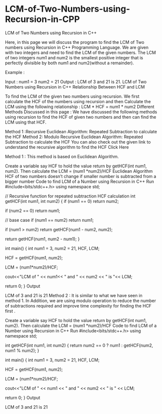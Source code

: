 # LCM-of-Two-Numbers-using-Recursion-in-CPP

LCM of Two Numbers using Recursion in C++
 

Here, in this page we will discuss the program to find the LCM of Two numbers using Recursion in C++ Programming Language. We are given with two integers and need to find the LCM of the given numbers.  The LCM of two integers num1 and num2 is the smallest positive integer that is perfectly divisible by both num1 and num2(without a remainder). 

Example :

Input : num1 = 3 num2 = 21
Output : LCM of 3 and 21 is 21.
LCM of Two Numbers using Recursion in C++
Relationship Between HCF and LCM

To find the LCM of the given two numbers using recursion. We first calculate the HCF of the numbers using recursion and then Calculate the LCM using the following relationship :
LCM * HCF = num1 * num2
Different Methods Discussed in this page :
We have discussed the following methods using recursion to find the HCF of given two numbers and then can find the LCM using that HCF.

Method 1 :Recursive Euclidean Algorithm: Repeated Subtraction to calculate the HCF
Method 2: Modulo Recursive Euclidean Algorithm: Repeated Subtraction to calculate the HCF
You can also check out the given link to understand the recursive algorithm to find the HCF  Click Here

 
Method 1 :
This method is based on  Euclidean Algorithm.

Create a variable say HCF to hold the value return by getHCF(int num1, num2).
Then calculate the LCM = (num1 *num2)/HCF
Euclidean Algorithm
HCF of two numbers doesn’t change if smaller number is subtracted from a bigger number
Code to find LCM of a Number using Recursion in C++
Run
 #include<bits/stdc++.h>
using namespace std;

// Recursive function for repeated subtraction HCF calculation
int getHCF(int num1, int num2)
{
   if (num1 == 0)
      return num2;

   if (num2 == 0)
      return num1;

   // base case
   if (num1 == num2)
      return num1;

   if (num1 > num2)
      return getHCF(num1 - num2, num2);

   return getHCF(num1, num2 - num1);
}

int main()
{
   int num1 = 3, num2 = 21, HCF, LCM;

   HCF = getHCF(num1, num2);
 
   LCM = (num1*num2)/HCF;

   cout<<"LCM of " << num1<< " and " << num2 << " is "<< LCM;

   return 0;
}
Output

LCM of 3 and 21 is 21
Method 2 :
It is similar to what we have seen in method 1. In Addition, we are using modulo operation to reduce the number of subtractions required and improve time complexity for finding the HCF first .

Create a variable say HCF to hold the value return by getHCF(int num1, num2).
Then calculate the LCM = (num1 *num2)/HCF
Code to find LCM of a Number using Recursion in C++
Run
#include<bits/stdc++.h>
using namespace std;

int getHCF(int num1, int num2)
{
  return num2 == 0 ? num1 : getHCF(num2, num1 % num2);
}

int main()
{
  int num1 = 3, num2 = 21, HCF, LCM;

  HCF = getHCF(num1, num2);

  LCM = (num1*num2)/HCF;

  cout<<"LCM of " << num1 << " and " << num2 << " is " << LCM;

  return 0;
}
Output

LCM of 3 and 21 is 21
